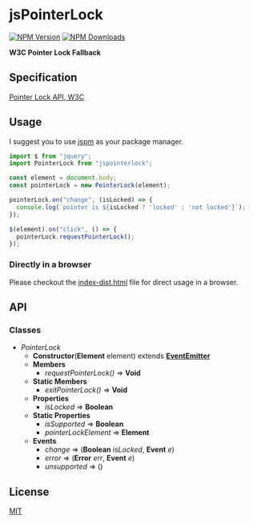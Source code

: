 # jsPointerLock
[![NPM Version][npm-image]][npm-url]
[![NPM Downloads][downloads-image]][downloads-url]

**W3C Pointer Lock Fallback**

## Specification
[Pointer Lock API, W3C](https://w3c.github.io/pointerlock/)

## Usage

I suggest you to use [jspm](http://jspm.io/) as your package manager.

```js
import $ from "jquery";
import PointerLock from "jspointerlock";

const element = document.body;
const pointerLock = new PointerLock(element);

pointerLock.on("change", (isLocked) => {
  console.log(`pointer is ${isLocked ? 'locked' : 'not locked'}`);
});

$(element).on("click", () => {
  pointerLock.requestPointerLock();
});
```

### Directly in a browser

Please checkout the [index-dist.html](https://ardean.github.io/jsPointerLock/index-dist.html) file for direct usage in a browser.

## API

### Classes

- _PointerLock_
  - **Constructor**(**Element** element) extends **[EventEmitter](https://nodejs.org/api/events.html#events_class_eventemitter)**
  - **Members**
    - _requestPointerLock()_ => **Void**
  - **Static Members**
    - _exitPointerLock()_ => **Void**
  - **Properties**
    - _isLocked_ => **Boolean**
  - **Static Properties**
    - _isSupported_ => **Boolean**
    - _pointerLockElement_ => **Element**
  - **Events**
    - _change_ => (**Boolean** _isLocked_, **Event** _e_)
    - _error_ => (**Error** _err_, **Event** _e_)
    - _unsupported_ => ()


## License

[MIT](LICENSE)

[npm-image]: https://img.shields.io/npm/v/jspointerlock.svg
[npm-url]: https://npmjs.org/package/jspointerlock
[downloads-image]: https://img.shields.io/npm/dm/jspointerlock.svg
[downloads-url]: https://npmjs.org/package/jspointerlock
